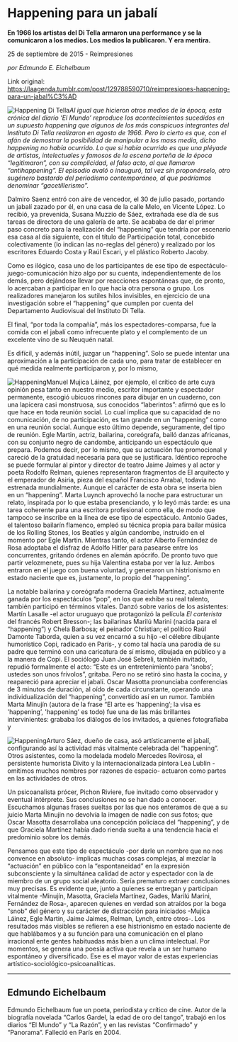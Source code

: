 # Happening para un jabalí

**En 1966 los artistas del Di Tella armaron una performance y se la comunicaron a los medios. Los medios la publicaron. Y era mentira.**

25 de septiembre de 2015 - Reimpresiones

_por Edmundo E. Eichelbaum_

Link original: https://laagenda.tumblr.com/post/129788590710/reimpresiones-happening-para-un-jabal%C3%AD

![Happening Di Tella](https://64.media.tumblr.com/f6bf175310306dbd500613d45994cd79/tumblr_inline_pjzvczuUU51t6q87u_500.png)*Al igual que hicieron otros medios de la época, esta crónica del diario ‘El Mundo’ reproduce los acontecimientos sucedidos en un supuesto happening que algunos de los más conspicuos integrantes del Instituto Di Tella realizaron en agosto de 1966. Pero lo cierto es que, con el afán de demostrar la posibilidad de manipular a los mass media, dicho happening no había ocurrido. Lo que sí había ocurrido es que una pléyade de artistas, intelectuales y famosos de la escena porteña de la época “legitimaron”, con su complicidad, el falso acto, al que llamaron “antihappening”. El episodio avaló o inauguró, tal vez sin proponérselo, otro sugénero bastardo del periodismo contemporáneo, al que podríamos denominar “gacetillerismo”.*

Dalmiro
Saenz entró con aire de vencedor, el 30 de julio pasado, portando un
jabalí zazado por él, en una casa de la calle Melo, en Vicente
López. Lo recibió, ya prevenida, Susana Muzzio de Sáez, extrañada
ese día de sus tareas de directora de una galería de arte. Se
acababa de dar el primer paso concreto para la realización del
“happening” que tendría por escenario esa casa al día
siguiente, con el título de Participación total, concebido
colectivamente (lo indican las no-reglas del género) y realizado por
los escritores Eduardo Costa y Raúl Escari, y el plástico Roberto
Jacoby. 


Como
es ilógico, casa uno de los participantes de ese tipo de
espectáculo-juego-comunicación hizo algo por su cuenta,
independientemente de los demás, pero dejándose llevar por
reacciones espontáneas que, de pronto, lo acercaban a participar en
lo que hacía otra persona o grupo. Los realizadores manejaron los
sutiles hilos invisibles, en ejercicio de una investigación sobre el
“happening” que cumplen por cuenta del Departamento Audiovisual
del Instituto Di Tella. 


El
final, “por toda la compañía”, más los espectadores-comparsa,
fue la comida con el jabalí como infrecuente plato y el complemento
de un excelente vino de su Neuquén natal. 


Es
difícil, y además inútil, juzgar un “happening”. Solo se puede
intentar una aproximación a la participación de cada uno, para
tratar de establecer en qué medida realmente participaron y, por lo
mismo, 

![Happening](https://64.media.tumblr.com/f6bf175310306dbd500613d45994cd79/tumblr_inline_pjzvczuUU51t6q87u_250.png)Manuel
Mujica Láinez, por ejemplo, el crítico de arte cuya opinión pesa
tanto en nuestro medio, escritor importante y espectador permanente,
escogió ubicuos rincones para dibujar en un cuaderno, con una
lapicera casi monstruosa, sus conocidos “laberintos”: afirmó que
es lo que hace en toda reunión social. Lo cual implica que su
capacidad de no comunicación, de no participación, es tan grande en
un “happening” como en una reunión social. Aunque esto último
depende, seguramente, del tipo de reunión. Egle Martin, actriz,
bailarina, coreógrafa, bailó danzas africanas, con su conjunto
negro de candombe, anticipando un espectáculo que prepara. Podemos
decir, por lo mismo, que su actuación fue promocional y careció de
la gratuidad necesaria para que se justificara. Idéntico reproche se
puede formular al pintor y director de teatro Jaime Jaimes y al actor
y poeta Rodolfo Relman, quienes representaron fragmentos de El
arquitecto y el emperador de Asiria, pieza del español Francisco
Arrabal, todavía no estrenada mundialmente. Aunque el carácter de
esta obra se inserta bien en un “happening”. Marta Luynch
aprovechó la noche para estructurar un relato, inspirada por lo que
estaba presenciando, y lo leyó más tarde: es una tarea coherente
para una escritora profesional como ella, de modo que tampoco se
inscribe en la línea de ese tipo de espectáculo. Antonio Gades, el
talentoso bailarín flamenco, empleó su técnica propia para bailar
música de los Rolling Stones, los Beatles y algún candombe,
instruido en el momento por Egle Martin. Mientras tanto, el actor
Alberto Fernández de Rosa adoptaba el disfraz de Adolfo Hitler para
pasearse entre los concurrentes, gritando órdenes en alemán
apócrifo. De pronto tuvo que partir velozmenete, pues su hija
Valentina estaba por ver la luz. Ambos entraron en el juego con buena
voluntad, y generaron un histrionismo en estado naciente que es,
justamente, lo propio del “happening”. 


La
notable bailarina y coreógrafa moderna Graciela Martínez,
actualmente ganada por los espectáculos “pop”, en los que exhibe
su real talento, también participó en términos vitales. Danzó
sobre varios de los asistentes: Martín Lasalle -el actor uruguayo
que protagonizó la película *El
carterista* del francés
Robert Bresson-; las bailarinas Marilú Marini (nacida para el
“happening”) y Chela Barbosa; el peinador Christian; el político
Raúl Damonte Taborda, quien a su vez encarnó a su hijo -el célebre
dibujante humorístico Copi, radicado en París-, y como tal hacía
una parodia de su padre que terminó con una caricatura de sí mismo,
dibujada en público y a la manera de Copi. El sociólogo Juan José
Sebreli, también invitado, repudió formalmente el acto: “Este es
un entretenimiento para 'snobs’; ustedes son unos frívolos”,
gritaba. Pero no se retiró sino hasta la cocina, y reapareció para
apreciar el jabalí. Oscar Masotta pronunciaba conferencias de 3
minutos de duración, al oído de cada circunstante, operando una
individualización del “happening”, convertido así en un rumor.
También Marta Minujín (autora de la frase “El arte es
'happening’; la visa es 'happening’, 'happening’ es todo) fue una de
las más brillantes intervinientes: grababa los diálogos de los
invitados, a quienes fotografiaba y 

![Happening](https://64.media.tumblr.com/e68390507416095955b883f8f63403e8/tumblr_inline_pjzvd0UZyB1t6q87u_250.png)Arturo
Sáez, dueño de casa, asó artísticamente el jabalí, configurando
así la actividad más vitalmente celebrada del “happening”.
Otros asistentes, como la modelada modelo Mercedes Rovirosa, el persistente humorista Divito y la internacionalizada pintora Lea Lublin -omitimos muchos nombres por razones de espacio- actuaron como partes en las actividades de otros. 


Un psicoanalista prócer, Pichon Riviere, fue invitado como observador y eventual intérprete. Sus conclusiones no se han dado a conocer. Escuchamos algunas frases sueltas por las que nos enteramos de que a su juicio Marta Minujin no devolvía la imagen de nadie con sus fotos; que Oscar Masotta desarrollaba una concepción policíaca del “happening”, y de que Graciela Martínez había dado rienda suelta a una tendencia hacia el predominio sobre los demás. 


Pensamos que este tipo de espectáculo -por darle un nombre que no nos convence en absoluto- implicas muchas cosas complejas, al mezclar la “actuación” en público con la “espontaneidad” en la expresión subconsciente y la simultánea calidad de actor y espectador con la de miembro de un grupo social aleatorio. Sería
prematuro extraer conclusiones muy precisas. Es evidente que, junto a
quienes se entregan y participan vitalmente -Minujín, Masotta,
Graciela Martínez, Gades, Marilú Marini, Fernández de Rosa-,
aparecen quienes en verdad son atraídos por la boga “snob” del
género y su carácter de distracción para iniciados -Mujica Láinez,
Egle Martin, Jaime Jaimes, Relman, Lynch, entre otros-. Los
resultados más visibles se refieren a ese histrionismo en estado
naciente de que hablábamos y a su función para una comunicación en
el plano irracional ente gentes habituadas más bien a un clima
intelectual. Por momentos, se genera una poesía activa que revela a
un ser humano espontáneo y diversificado. Ese es el mayor valor de
estas experiencias artístico-sociológico-psicoanalíticas. 


  




---

 Edmundo Eichelbaum
-------------------

Edmundo Eichelbaum fue un poeta, periodista y crítico de cine. Autor de la biografía novelada “Carlos Gardel, la edad de oro del tango”, trabajó en los diarios “El Mundo” y “La Razón”, y en las revistas “Confirmado” y “Panorama”. Falleció en París en 2004. 



